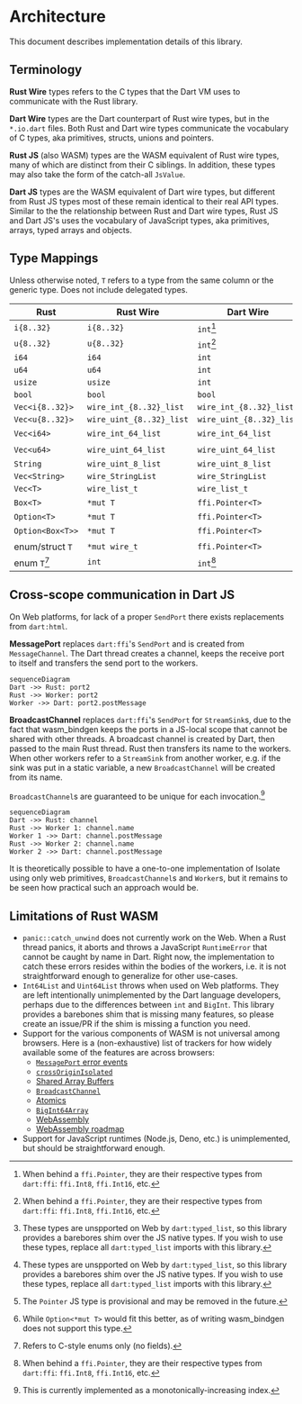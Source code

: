 # Architecture

This document describes implementation details of this library.

## Terminology

**Rust Wire** types refers to the C types that the Dart VM uses to communicate with the Rust library.

**Dart Wire** types are the Dart counterpart of Rust wire types, but in
the `*.io.dart` files. Both Rust and Dart wire types communicate the
vocabulary of C types, aka primitives, structs, unions and pointers.

**Rust JS** (also WASM) types are the WASM equivalent of Rust wire
types, many of which are distinct from their C siblings. In addition,
these types may also take the form of the catch-all `JsValue`.

**Dart JS** types are the WASM equivalent of Dart wire types, but
different from Rust JS types most of these remain identical to their real API types.
Similar to the the relationship between Rust and Dart wire types, Rust JS and Dart JS's
uses the vocabulary of JavaScript types, aka primitives, arrays, typed arrays and objects.

## Type Mappings

Unless otherwise noted, `T` refers to a type from the same column or the generic type.
Does not include delegated types.

| Rust             | Rust Wire                | Dart Wire                | Rust JS                  | Dart JS            | Dart              |
| ---------------- | ------------------------ | ------------------------ | ------------------------ | ------------------ | ----------------- |
| `i{8..32}`       | `i{8..32}`               | `int`[^1]                | `i{8..32}`               | `int`              | `int`             |
| `u{8..32}`       | `u{8..32}`               | `int`[^1]                | `u{8..32}`               | `int`              | `int`             |
| `i64`            | `i64`                    | `int`                    | `BigInt`                 | `BigInt`           | `int`             |
| `u64`            | `u64`                    | `int`                    | `BigInt`                 | `BigInt`           | `int`             |
| `usize`          | `usize`                  | `int`                    | `usize`                  | `int`              | `int`             |
| `bool`           | `bool`                   | `bool`                   | `bool`                   | `bool`             | `bool`            |
| `Vec<i{8..32}>`  | `wire_int_{8..32}_list`  | `wire_int_{8..32}_list`  | `Box<[i{8..32}]>`        | `Int{8..32}Array`  | `Int{8..32}List`  |
| `Vec<u{8..32}>`  | `wire_uint_{8..32}_list` | `wire_uint_{8..32}_list` | `Box<[u{8..32}]>`        | `Uint{8..32}Array` | `Uint{8..32}List` |
| `Vec<i64>`       | `wire_int_64_list`       | `wire_int_64_list`       | `Box<[i64]>`             | `BigInt64Array`    | `Int64List`[^2]   |
| `Vec<u64>`       | `wire_uint_64_list`      | `wire_uint_64_list`      | `Box<[u64]>`             | `BigUint64Array`   | `Uint64List`[^2]  |
| `String`         | `wire_uint_8_list`       | `wire_uint_8_list`       | `String`                 | `String`           | `String`          |
| `Vec<String>`    | `wire_StringList`        | `wire_StringList`        | `Box<[String]>`          | `List`             | `List<String>`    |
| `Vec<T>`         | `wire_list_t`            | `wire_list_t`            | `Box<[JsValue]>`         | `List`             | `List<T>`         |
| `Box<T>`         | `*mut T`                 | `ffi.Pointer<T>`         | `Pointer<T>`[^3]         | `int`              | `T`               |
| `Option<T>`      | `*mut T`                 | `ffi.Pointer<T>`         | `Option<T>`              | `T?`               | `T?`              |
| `Option<Box<T>>` | `*mut T`                 | `ffi.Pointer<T>`         | `Option<Pointer<T>>`[^4] | `T?`               | `T?`              |
| enum/struct `T`  | `*mut wire_t`            | `ffi.Pointer<T>`         | `Array`                  | `List`             | class `T`         |
| enum `T`[^5]     | `int`                    | `int`[^1]                | `i32`                    | `int`              | enum `T`          |

## Cross-scope communication in Dart JS

On Web platforms, for lack of a proper `SendPort` there exists replacements from `dart:html`.

**MessagePort** replaces `dart:ffi`'s `SendPort` and is created from `MessageChannel`. The Dart
thread creates a channel, keeps the receive port to itself and transfers the send port to the workers.

```mermaid
sequenceDiagram
Dart ->> Rust: port2
Rust ->> Worker: port2
Worker ->> Dart: port2.postMessage
```

**BroadcastChannel** replaces `dart:ffi`'s `SendPort` for `StreamSink`s, due to the fact that wasm_bindgen
keeps the ports in a JS-local scope that cannot be shared with other threads. A broadcast channel
is created by Dart, then passed to the main Rust thread. Rust then transfers its name to the workers.
When other workers refer to a `StreamSink` from another worker, e.g. if the sink was put in a static variable,
a new `BroadcastChannel` will be created from its name.

`BroadcastChannel`s are guaranteed to be unique for each invocation.[^6]

```mermaid
sequenceDiagram
Dart ->> Rust: channel
Rust ->> Worker 1: channel.name
Worker 1 ->> Dart: channel.postMessage
Rust ->> Worker 2: channel.name
Worker 2 ->> Dart: channel.postMessage
```

It is theoretically possible to have a one-to-one implementation of Isolate using only web primitives,
`BroadcastChannel`s and `Worker`s, but it remains to be seen how practical such an approach would be.

## Limitations of Rust WASM

- `panic::catch_unwind` does not currently work on the Web. When a Rust thread panics, it aborts and throws a
  JavaScript `RuntimeError` that cannot be caught by name in Dart. Right now, the implementation to
  catch these errors resides within the bodies of the workers, i.e. it is not straightforward enough to
  generalize for other use-cases.
- `Int64List` and `Uint64List` throws when used on Web platforms. They are left intentionally
  unimplemented by the Dart language developers, perhaps due to the differences between `int` and `BigInt`.
  This library provides a barebones shim that is missing many features, so please create an issue/PR if the shim
  is missing a function you need.
- Support for the various components of WASM is not universal among browsers. Here is a (non-exhaustive) list
  of trackers for how widely available some of the features are across browsers:
  - [`MessagePort` error events](https://caniuse.com/mdn-api_messageport_messageerror_event)
  - [`crossOriginIsolated`](https://caniuse.com/mdn-api_crossoriginisolated)
  - [Shared Array Buffers](https://caniuse.com/sharedarraybuffer)
  - [`BroadcastChannel`](https://caniuse.com/sharedarraybuffer)
  - [Atomics](https://caniuse.com/mdn-javascript_builtins_atomics)
  - [`BigInt64Array`](https://caniuse.com/mdn-javascript_builtins_bigint64array)
  - [WebAssembly](https://caniuse.com/wasm)
  - [WebAssembly roadmap](https://webassembly.org/roadmap/)
- Support for JavaScript runtimes (Node.js, Deno, etc.) is unimplemented, but should be straightforward enough.

[^1]: When behind a `ffi.Pointer`, they are their respective types from `dart:ffi`: `ffi.Int8`, `ffi.Int16`, etc.
[^2]:
    These types are unspported on Web by `dart:typed_list`, so this library provides a barebores shim over the JS native types.
    If you wish to use these types, replace all `dart:typed_list` imports with this library.

[^3]: The `Pointer` JS type is provisional and may be removed in the future.
[^4]: While `Option<*mut T>` would fit this better, as of writing wasm_bindgen does not support this type.
[^5]: Refers to C-style enums only (no fields).
[^6]: This is currently implemented as a monotonically-increasing index.
